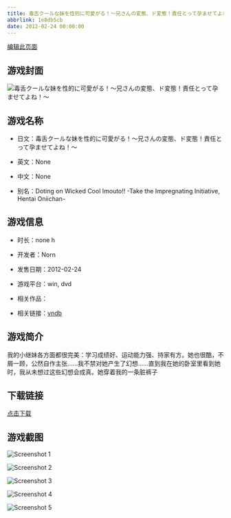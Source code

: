 ```yaml
---
title: 毒舌クールな妹を性的に可愛がる！～兄さんの変態、ド変態！責任とって孕ませてよね！～
abbrlink: 1e8db5cb
date: 2012-02-24 00:00:00
---
```

[编辑此页面](https://github.com/ACG-3/ADV3-source/blob/main/source/_posts/games/%E6%AF%92%E8%88%8C%E3%82%AF%E3%83%BC%E3%83%AB%E3%81%AA%E5%A6%B9%E3%82%92%E6%80%A7%E7%9A%84%E3%81%AB%E5%8F%AF%E6%84%9B%E3%81%8C%E3%82%8B%EF%BC%81%EF%BD%9E%E5%85%84%E3%81%95%E3%82%93%E3%81%AE%E5%A4%89%E6%85%8B%E3%80%81%E3%83%89%E5%A4%89%E6%85%8B%EF%BC%81%E8%B2%AC%E4%BB%BB%E3%81%A8%E3%81%A3%E3%81%A6%E5%AD%95%E3%81%BE%E3%81%9B%E3%81%A6%E3%82%88%E3%81%AD%EF%BC%81%EF%BD%9E.md)

## 游戏封面

![毒舌クールな妹を性的に可愛がる！～兄さんの変態、ド変態！責任とって孕ませてよね！～](https://pan.timero.xyz/d/onedrive/img_lib_001/%E6%AF%92%E8%88%8C%E3%82%AF%E3%83%BC%E3%83%AB%E3%81%AA%E5%A6%B9%E3%82%92%E6%80%A7%E7%9A%84%E3%81%AB%E5%8F%AF%E6%84%9B%E3%81%8C%E3%82%8B%EF%BC%81%EF%BD%9E%E5%85%84%E3%81%95%E3%82%93%E3%81%AE%E5%A4%89%E6%85%8B%E3%80%81%E3%83%89%E5%A4%89%E6%85%8B%EF%BC%81%E8%B2%AC%E4%BB%BB%E3%81%A8%E3%81%A3%E3%81%A6%E5%AD%95%E3%81%BE%E3%81%9B%E3%81%A6%E3%82%88%E3%81%AD%EF%BC%81%EF%BD%9E_cover.avif)


## 游戏名称

- 日文：毒舌クールな妹を性的に可愛がる！～兄さんの変態、ド変態！責任とって孕ませてよね！～
- 英文：None
- 中文：None

- 别名：Doting on Wicked Cool Imouto!! -Take the Impregnating Initiative, Hentai Oniichan-


## 游戏信息

- 时长：none h
- 开发者：Norn
- 发售日期：2012-02-24
- 游戏平台：win, dvd
- 相关作品：

- 相关链接：[vndb](https://vndb.org/v9882)


## 游戏简介

我的小继妹各方面都很完美：学习成绩好、运动能力强、持家有方。她也很酷，不屑一顾，公然自作主张......我不禁对她产生了幻想......直到我在她的卧室里看到她时，我从未想过这些幻想会成真。她穿着我的一条脏裤子




## 下载链接

[点击下载](https://pan.timero.xyz/onedrive/adv_lib_001/%E6%AF%92%E8%88%8C%E3%82%AF%E3%83%BC%E3%83%AB%E3%81%AA%E5%A6%B9%E3%82%92%E6%80%A7%E7%9A%84%E3%81%AB%E5%8F%AF%E6%84%9B%E3%81%8C%E3%82%8B%EF%BC%81%EF%BD%9E%E5%85%84%E3%81%95%E3%82%93%E3%81%AE%E5%A4%89%E6%85%8B%E3%80%81%E3%83%89%E5%A4%89%E6%85%8B%EF%BC%81%E8%B2%AC%E4%BB%BB%E3%81%A8%E3%81%A3%E3%81%A6%E5%AD%95%E3%81%BE%E3%81%9B%E3%81%A6%E3%82%88%E3%81%AD%EF%BC%81%EF%BD%9E)


## 游戏截图


![Screenshot 1](https://pan.timero.xyz/d/onedrive/img_lib_001/%E6%AF%92%E8%88%8C%E3%82%AF%E3%83%BC%E3%83%AB%E3%81%AA%E5%A6%B9%E3%82%92%E6%80%A7%E7%9A%84%E3%81%AB%E5%8F%AF%E6%84%9B%E3%81%8C%E3%82%8B%EF%BC%81%EF%BD%9E%E5%85%84%E3%81%95%E3%82%93%E3%81%AE%E5%A4%89%E6%85%8B%E3%80%81%E3%83%89%E5%A4%89%E6%85%8B%EF%BC%81%E8%B2%AC%E4%BB%BB%E3%81%A8%E3%81%A3%E3%81%A6%E5%AD%95%E3%81%BE%E3%81%9B%E3%81%A6%E3%82%88%E3%81%AD%EF%BC%81%EF%BD%9E_Screenshot_1.avif)

![Screenshot 2](https://pan.timero.xyz/d/onedrive/img_lib_001/%E6%AF%92%E8%88%8C%E3%82%AF%E3%83%BC%E3%83%AB%E3%81%AA%E5%A6%B9%E3%82%92%E6%80%A7%E7%9A%84%E3%81%AB%E5%8F%AF%E6%84%9B%E3%81%8C%E3%82%8B%EF%BC%81%EF%BD%9E%E5%85%84%E3%81%95%E3%82%93%E3%81%AE%E5%A4%89%E6%85%8B%E3%80%81%E3%83%89%E5%A4%89%E6%85%8B%EF%BC%81%E8%B2%AC%E4%BB%BB%E3%81%A8%E3%81%A3%E3%81%A6%E5%AD%95%E3%81%BE%E3%81%9B%E3%81%A6%E3%82%88%E3%81%AD%EF%BC%81%EF%BD%9E_Screenshot_2.avif)

![Screenshot 3](https://pan.timero.xyz/d/onedrive/img_lib_001/%E6%AF%92%E8%88%8C%E3%82%AF%E3%83%BC%E3%83%AB%E3%81%AA%E5%A6%B9%E3%82%92%E6%80%A7%E7%9A%84%E3%81%AB%E5%8F%AF%E6%84%9B%E3%81%8C%E3%82%8B%EF%BC%81%EF%BD%9E%E5%85%84%E3%81%95%E3%82%93%E3%81%AE%E5%A4%89%E6%85%8B%E3%80%81%E3%83%89%E5%A4%89%E6%85%8B%EF%BC%81%E8%B2%AC%E4%BB%BB%E3%81%A8%E3%81%A3%E3%81%A6%E5%AD%95%E3%81%BE%E3%81%9B%E3%81%A6%E3%82%88%E3%81%AD%EF%BC%81%EF%BD%9E_Screenshot_3.avif)

![Screenshot 4](https://pan.timero.xyz/d/onedrive/img_lib_001/%E6%AF%92%E8%88%8C%E3%82%AF%E3%83%BC%E3%83%AB%E3%81%AA%E5%A6%B9%E3%82%92%E6%80%A7%E7%9A%84%E3%81%AB%E5%8F%AF%E6%84%9B%E3%81%8C%E3%82%8B%EF%BC%81%EF%BD%9E%E5%85%84%E3%81%95%E3%82%93%E3%81%AE%E5%A4%89%E6%85%8B%E3%80%81%E3%83%89%E5%A4%89%E6%85%8B%EF%BC%81%E8%B2%AC%E4%BB%BB%E3%81%A8%E3%81%A3%E3%81%A6%E5%AD%95%E3%81%BE%E3%81%9B%E3%81%A6%E3%82%88%E3%81%AD%EF%BC%81%EF%BD%9E_Screenshot_4.avif)

![Screenshot 5](https://pan.timero.xyz/d/onedrive/img_lib_001/%E6%AF%92%E8%88%8C%E3%82%AF%E3%83%BC%E3%83%AB%E3%81%AA%E5%A6%B9%E3%82%92%E6%80%A7%E7%9A%84%E3%81%AB%E5%8F%AF%E6%84%9B%E3%81%8C%E3%82%8B%EF%BC%81%EF%BD%9E%E5%85%84%E3%81%95%E3%82%93%E3%81%AE%E5%A4%89%E6%85%8B%E3%80%81%E3%83%89%E5%A4%89%E6%85%8B%EF%BC%81%E8%B2%AC%E4%BB%BB%E3%81%A8%E3%81%A3%E3%81%A6%E5%AD%95%E3%81%BE%E3%81%9B%E3%81%A6%E3%82%88%E3%81%AD%EF%BC%81%EF%BD%9E_Screenshot_5.avif)

